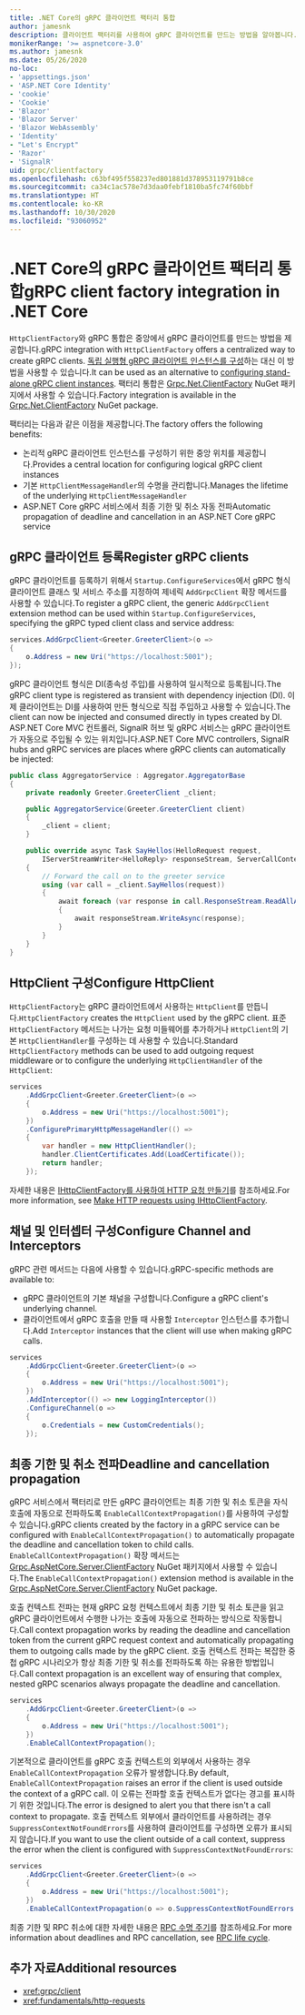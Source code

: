 ```yaml
---
title: .NET Core의 gRPC 클라이언트 팩터리 통합
author: jamesnk
description: 클라이언트 팩터리를 사용하여 gRPC 클라이언트를 만드는 방법을 알아봅니다.
monikerRange: '>= aspnetcore-3.0'
ms.author: jamesnk
ms.date: 05/26/2020
no-loc:
- 'appsettings.json'
- 'ASP.NET Core Identity'
- 'cookie'
- 'Cookie'
- 'Blazor'
- 'Blazor Server'
- 'Blazor WebAssembly'
- 'Identity'
- "Let's Encrypt"
- 'Razor'
- 'SignalR'
uid: grpc/clientfactory
ms.openlocfilehash: c63bf495f558237ed801881d378953119791b8ce
ms.sourcegitcommit: ca34c1ac578e7d3daa0febf1810ba5fc74f60bbf
ms.translationtype: HT
ms.contentlocale: ko-KR
ms.lasthandoff: 10/30/2020
ms.locfileid: "93060952"
---
```

# <a name="grpc-client-factory-integration-in-net-core"></a><span data-ttu-id="ce2b4-103">.NET Core의 gRPC 클라이언트 팩터리 통합</span><span class="sxs-lookup"><span data-stu-id="ce2b4-103">gRPC client factory integration in .NET Core</span></span>

<span data-ttu-id="ce2b4-104">`HttpClientFactory`와 gRPC 통합은 중앙에서 gRPC 클라이언트를 만드는 방법을 제공합니다.</span><span class="sxs-lookup"><span data-stu-id="ce2b4-104">gRPC integration with `HttpClientFactory` offers a centralized way to create gRPC clients.</span></span> <span data-ttu-id="ce2b4-105">[독립 실행형 gRPC 클라이언트 인스턴스를 구성](xref:grpc/client)하는 대신 이 방법을 사용할 수 있습니다.</span><span class="sxs-lookup"><span data-stu-id="ce2b4-105">It can be used as an alternative to [configuring stand-alone gRPC client instances](xref:grpc/client).</span></span> <span data-ttu-id="ce2b4-106">팩터리 통합은 [Grpc.Net.ClientFactory](https://www.nuget.org/packages/Grpc.Net.ClientFactory) NuGet 패키지에서 사용할 수 있습니다.</span><span class="sxs-lookup"><span data-stu-id="ce2b4-106">Factory integration is available in the [Grpc.Net.ClientFactory](https://www.nuget.org/packages/Grpc.Net.ClientFactory) NuGet package.</span></span>

<span data-ttu-id="ce2b4-107">팩터리는 다음과 같은 이점을 제공합니다.</span><span class="sxs-lookup"><span data-stu-id="ce2b4-107">The factory offers the following benefits:</span></span>

* <span data-ttu-id="ce2b4-108">논리적 gRPC 클라이언트 인스턴스를 구성하기 위한 중앙 위치를 제공합니다.</span><span class="sxs-lookup"><span data-stu-id="ce2b4-108">Provides a central location for configuring logical gRPC client instances</span></span>
* <span data-ttu-id="ce2b4-109">기본 `HttpClientMessageHandler`의 수명을 관리합니다.</span><span class="sxs-lookup"><span data-stu-id="ce2b4-109">Manages the lifetime of the underlying `HttpClientMessageHandler`</span></span>
* <span data-ttu-id="ce2b4-110">ASP.NET Core gRPC 서비스에서 최종 기한 및 취소 자동 전파</span><span class="sxs-lookup"><span data-stu-id="ce2b4-110">Automatic propagation of deadline and cancellation in an ASP.NET Core gRPC service</span></span>

## <a name="register-grpc-clients"></a><span data-ttu-id="ce2b4-111">gRPC 클라이언트 등록</span><span class="sxs-lookup"><span data-stu-id="ce2b4-111">Register gRPC clients</span></span>

<span data-ttu-id="ce2b4-112">gRPC 클라이언트를 등록하기 위해서 `Startup.ConfigureServices`에서 gRPC 형식 클라이언트 클래스 및 서비스 주소를 지정하여 제네릭 `AddGrpcClient` 확장 메서드를 사용할 수 있습니다.</span><span class="sxs-lookup"><span data-stu-id="ce2b4-112">To register a gRPC client, the generic `AddGrpcClient` extension method can be used within `Startup.ConfigureServices`, specifying the gRPC typed client class and service address:</span></span>

```csharp
services.AddGrpcClient<Greeter.GreeterClient>(o =>
{
    o.Address = new Uri("https://localhost:5001");
});
```

<span data-ttu-id="ce2b4-113">gRPC 클라이언트 형식은 DI(종속성 주입)를 사용하여 일시적으로 등록됩니다.</span><span class="sxs-lookup"><span data-stu-id="ce2b4-113">The gRPC client type is registered as transient with dependency injection (DI).</span></span> <span data-ttu-id="ce2b4-114">이제 클라이언트는 DI를 사용하여 만든 형식으로 직접 주입하고 사용할 수 있습니다.</span><span class="sxs-lookup"><span data-stu-id="ce2b4-114">The client can now be injected and consumed directly in types created by DI.</span></span> <span data-ttu-id="ce2b4-115">ASP.NET Core MVC 컨트롤러, SignalR 허브 및 gRPC 서비스는 gRPC 클라이언트가 자동으로 주입될 수 있는 위치입니다.</span><span class="sxs-lookup"><span data-stu-id="ce2b4-115">ASP.NET Core MVC controllers, SignalR hubs and gRPC services are places where gRPC clients can automatically be injected:</span></span>

```csharp
public class AggregatorService : Aggregator.AggregatorBase
{
    private readonly Greeter.GreeterClient _client;

    public AggregatorService(Greeter.GreeterClient client)
    {
        _client = client;
    }

    public override async Task SayHellos(HelloRequest request,
        IServerStreamWriter<HelloReply> responseStream, ServerCallContext context)
    {
        // Forward the call on to the greeter service
        using (var call = _client.SayHellos(request))
        {
            await foreach (var response in call.ResponseStream.ReadAllAsync())
            {
                await responseStream.WriteAsync(response);
            }
        }
    }
}
```

## <a name="configure-httpclient"></a><span data-ttu-id="ce2b4-116">HttpClient 구성</span><span class="sxs-lookup"><span data-stu-id="ce2b4-116">Configure HttpClient</span></span>

<span data-ttu-id="ce2b4-117">`HttpClientFactory`는 gRPC 클라이언트에서 사용하는 `HttpClient`를 만듭니다.</span><span class="sxs-lookup"><span data-stu-id="ce2b4-117">`HttpClientFactory` creates the `HttpClient` used by the gRPC client.</span></span> <span data-ttu-id="ce2b4-118">표준 `HttpClientFactory` 메서드는 나가는 요청 미들웨어를 추가하거나 `HttpClient`의 기본 `HttpClientHandler`를 구성하는 데 사용할 수 있습니다.</span><span class="sxs-lookup"><span data-stu-id="ce2b4-118">Standard `HttpClientFactory` methods can be used to add outgoing request middleware or to configure the underlying `HttpClientHandler` of the `HttpClient`:</span></span>

```csharp
services
    .AddGrpcClient<Greeter.GreeterClient>(o =>
    {
        o.Address = new Uri("https://localhost:5001");
    })
    .ConfigurePrimaryHttpMessageHandler(() =>
    {
        var handler = new HttpClientHandler();
        handler.ClientCertificates.Add(LoadCertificate());
        return handler;
    });
```

<span data-ttu-id="ce2b4-119">자세한 내용은 [IHttpClientFactory를 사용하여 HTTP 요청 만들기](xref:fundamentals/http-requests)를 참조하세요.</span><span class="sxs-lookup"><span data-stu-id="ce2b4-119">For more information, see [Make HTTP requests using IHttpClientFactory](xref:fundamentals/http-requests).</span></span>

## <a name="configure-channel-and-interceptors"></a><span data-ttu-id="ce2b4-120">채널 및 인터셉터 구성</span><span class="sxs-lookup"><span data-stu-id="ce2b4-120">Configure Channel and Interceptors</span></span>

<span data-ttu-id="ce2b4-121">gRPC 관련 메서드는 다음에 사용할 수 있습니다.</span><span class="sxs-lookup"><span data-stu-id="ce2b4-121">gRPC-specific methods are available to:</span></span>

* <span data-ttu-id="ce2b4-122">gRPC 클라이언트의 기본 채널을 구성합니다.</span><span class="sxs-lookup"><span data-stu-id="ce2b4-122">Configure a gRPC client's underlying channel.</span></span>
* <span data-ttu-id="ce2b4-123">클라이언트에서 gRPC 호출을 만들 때 사용할 `Interceptor` 인스턴스를 추가합니다.</span><span class="sxs-lookup"><span data-stu-id="ce2b4-123">Add `Interceptor` instances that the client will use when making gRPC calls.</span></span>

```csharp
services
    .AddGrpcClient<Greeter.GreeterClient>(o =>
    {
        o.Address = new Uri("https://localhost:5001");
    })
    .AddInterceptor(() => new LoggingInterceptor())
    .ConfigureChannel(o =>
    {
        o.Credentials = new CustomCredentials();
    });
```

## <a name="deadline-and-cancellation-propagation"></a><span data-ttu-id="ce2b4-124">최종 기한 및 취소 전파</span><span class="sxs-lookup"><span data-stu-id="ce2b4-124">Deadline and cancellation propagation</span></span>

<span data-ttu-id="ce2b4-125">gRPC 서비스에서 팩터리로 만든 gRPC 클라이언트는 최종 기한 및 취소 토큰을 자식 호출에 자동으로 전파하도록 `EnableCallContextPropagation()`를 사용하여 구성할 수 있습니다.</span><span class="sxs-lookup"><span data-stu-id="ce2b4-125">gRPC clients created by the factory in a gRPC service can be configured with `EnableCallContextPropagation()` to automatically propagate the deadline and cancellation token to child calls.</span></span> <span data-ttu-id="ce2b4-126">`EnableCallContextPropagation()` 확장 메서드는 [Grpc.AspNetCore.Server.ClientFactory](https://www.nuget.org/packages/Grpc.AspNetCore.Server.ClientFactory) NuGet 패키지에서 사용할 수 있습니다.</span><span class="sxs-lookup"><span data-stu-id="ce2b4-126">The `EnableCallContextPropagation()` extension method is available in the [Grpc.AspNetCore.Server.ClientFactory](https://www.nuget.org/packages/Grpc.AspNetCore.Server.ClientFactory) NuGet package.</span></span>

<span data-ttu-id="ce2b4-127">호출 컨텍스트 전파는 현재 gRPC 요청 컨텍스트에서 최종 기한 및 취소 토큰을 읽고 gRPC 클라이언트에서 수행한 나가는 호출에 자동으로 전파하는 방식으로 작동합니다.</span><span class="sxs-lookup"><span data-stu-id="ce2b4-127">Call context propagation works by reading the deadline and cancellation token from the current gRPC request context and automatically propagating them to outgoing calls made by the gRPC client.</span></span> <span data-ttu-id="ce2b4-128">호출 컨텍스트 전파는 복잡한 중첩 gRPC 시나리오가 항상 최종 기한 및 취소를 전파하도록 하는 유용한 방법입니다.</span><span class="sxs-lookup"><span data-stu-id="ce2b4-128">Call context propagation is an excellent way of ensuring that complex, nested gRPC scenarios always propagate the deadline and cancellation.</span></span>

```csharp
services
    .AddGrpcClient<Greeter.GreeterClient>(o =>
    {
        o.Address = new Uri("https://localhost:5001");
    })
    .EnableCallContextPropagation();
```

<span data-ttu-id="ce2b4-129">기본적으로 클라이언트를 gRPC 호출 컨텍스트의 외부에서 사용하는 경우 `EnableCallContextPropagation` 오류가 발생합니다.</span><span class="sxs-lookup"><span data-stu-id="ce2b4-129">By default, `EnableCallContextPropagation` raises an error if the client is used outside the context of a gRPC call.</span></span> <span data-ttu-id="ce2b4-130">이 오류는 전파할 호출 컨텍스트가 없다는 경고를 표시하기 위한 것입니다.</span><span class="sxs-lookup"><span data-stu-id="ce2b4-130">The error is designed to alert you that there isn't a call context to propagate.</span></span> <span data-ttu-id="ce2b4-131">호출 컨텍스트 외부에서 클라이언트를 사용하려는 경우 `SuppressContextNotFoundErrors`를 사용하여 클라이언트를 구성하면 오류가 표시되지 않습니다.</span><span class="sxs-lookup"><span data-stu-id="ce2b4-131">If you want to use the client outside of a call context, suppress the error when the client is configured with `SuppressContextNotFoundErrors`:</span></span>

```csharp
services
    .AddGrpcClient<Greeter.GreeterClient>(o =>
    {
        o.Address = new Uri("https://localhost:5001");
    })
    .EnableCallContextPropagation(o => o.SuppressContextNotFoundErrors = true);
```

<span data-ttu-id="ce2b4-132">최종 기한 및 RPC 취소에 대한 자세한 내용은 [RPC 수명 주기](https://www.grpc.io/docs/guides/concepts/#rpc-life-cycle)를 참조하세요.</span><span class="sxs-lookup"><span data-stu-id="ce2b4-132">For more information about deadlines and RPC cancellation, see [RPC life cycle](https://www.grpc.io/docs/guides/concepts/#rpc-life-cycle).</span></span>

## <a name="additional-resources"></a><span data-ttu-id="ce2b4-133">추가 자료</span><span class="sxs-lookup"><span data-stu-id="ce2b4-133">Additional resources</span></span>

* <xref:grpc/client>
* <xref:fundamentals/http-requests>
